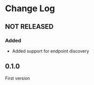 # Change Log

## NOT RELEASED

### Added

- Added support for endpoint discovery

## 0.1.0

First version
